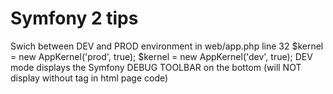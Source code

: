 Symfony 2 tips
==============

Swich between DEV and PROD environment in web/app.php line 32
    $kernel = new AppKernel('prod', true);
    $kernel = new AppKernel('dev', true);
DEV mode displays the Symfony DEBUG TOOLBAR on the bottom (will NOT display without <html> tag in html page code)